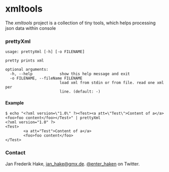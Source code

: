 xmltools
========

The *xmltools* project is a collection of tiny tools, which helps processing json data within console


### prettyXml

```
usage: prettyXml [-h] [-o FILENAME]

pretty prints xml

optional arguments:
  -h, --help            show this help message and exit
  -o FILENAME, --fileName FILENAME
                        load xml from stdin or from file. read one xml per
                        line. (default: -)
```

#### Example

```
$ echo "<?xml version=\"1.0\" ?><Test><a att=\"Test\">Content of a</a><foo>foo content</foo></Test>" | prettyXml
<?xml version="1.0" ?>
<Test>
        <a att="Test">Content of a</a>
        <foo>foo content</foo>
</Test>

```

### Contact

Jan Frederik Hake, <jan_hake@gmx.de>. [@enter\_haken](https://twitter.com/enter_haken) on Twitter.
